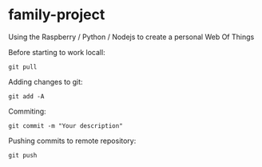 family-project
==============

Using the Raspberry / Python / Nodejs to create a personal Web Of Things

Before starting to work locall:

    git pull

Adding changes to git:

    git add -A

Commiting:

    git commit -m "Your description"

Pushing commits to remote repository:

    git push
